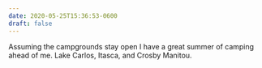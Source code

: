 ```yaml
---
date: 2020-05-25T15:36:53-0600
draft: false
---
```


Assuming the campgrounds stay open I have a great summer of camping ahead of me. Lake Carlos, Itasca, and Crosby Manitou.

